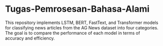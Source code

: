 # Tugas-Pemrosesan-Bahasa-Alami
This repository implements LSTM, BERT, FastText, and Transformer models for classifying news articles from the AG News dataset into four categories. The goal is to compare the performance of each model in terms of accuracy and efficiency.
